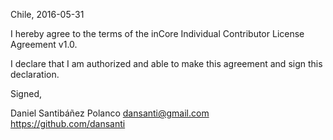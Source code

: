 Chile, 2016-05-31

I hereby agree to the terms of the inCore Individual Contributor License Agreement v1.0.

I declare that I am authorized and able to make this agreement and sign this declaration.

Signed,

Daniel Santibáñez Polanco dansanti@gmail.com  https://github.com/dansanti